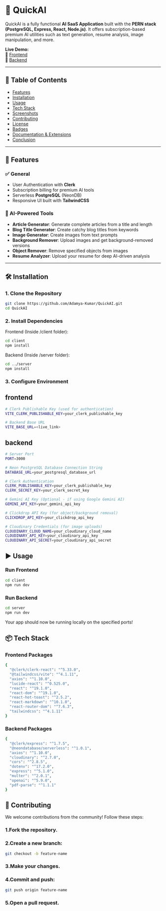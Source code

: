 # 🧠 QuickAI

QuickAI is a fully functional **AI SaaS Application** built with the **PERN stack (PostgreSQL, Express, React, Node.js)**. It offers subscription-based premium AI utilities such as text generation, resume analysis, image manipulation, and more.

**Live Demo:**  
🔗 [Frontend](https://quick-ai-three.vercel.app/)  
🔗 [Backend](https://quick-ai-server-one.vercel.app/)

---

## 📑 Table of Contents

- [Features](#features)
- [Installation](#installation)
- [Usage](#usage)
- [Tech Stack](#tech-stack)
- [Screenshots](#screenshots)
- [Contributing](#contributing)
- [License](#license)
- [Badges](#badges)
- [Documentation & Extensions](#documentation--extensions)
- [Conclusion](#conclusion)

---

## 🚀 Features

### ✅ General
- User Authentication with **Clerk**
- Subscription billing for premium AI tools
- Serverless **PostgreSQL** (NeonDB)
- Responsive UI built with **TailwindCSS**

### 🤖 AI-Powered Tools
- **Article Generator**: Generate complete articles from a title and length
- **Blog Title Generator**: Create catchy blog titles from keywords
- **Image Generator**: Create images from text prompts
- **Background Remover**: Upload images and get background-removed versions
- **Object Remover**: Remove specified objects from images
- **Resume Analyzer**: Upload your resume for deep AI-driven analysis

---

## 🛠️ Installation

### 1. Clone the Repository

```bash
git clone https://github.com/Adamya-Kumar/QuickAI.git
cd QuickAI
```
### 2. Install Dependencies
Frontend (Inside /client folder):
```bash
cd client
npm install
```
Backend (Inside /server folder):
```bash
cd ../server
npm install
```
### 3. Configure Environment
## frontend 
```bash
# Clerk Publishable Key (used for authentication)
VITE_CLERK_PUBLISHABLE_KEY=your_clerk_publishable_key

# Backend Base URL
VITE_BASE_URL=<live_link>

```
## backend
```bash
# Server Port
PORT=3000

# Neon PostgreSQL Database Connection String
DATABASE_URL=your_postgresql_database_url

# Clerk Authentication
CLERK_PUBLISHABLE_KEY=your_clerk_publishable_key
CLERK_SECRET_KEY=your_clerk_secret_key

# Gemini AI Key (Optional - if using Google Gemini AI)
GEMINI_API_KEY=your_gemini_api_key

# Clickdrop API Key (for object/background removal)
CLICKDROP_API_KEY=your_clickdrop_api_key

# Cloudinary Credentials (for image uploads)
CLOUDINARY_CLOUD_NAME=your_cloudinary_cloud_name
CLOUDINARY_API_KEY=your_cloudinary_api_key
CLOUDINARY_API_SECRET=your_cloudinary_api_secret
```

## ▶️ Usage
### Run Frontend
```bash
cd client
npm run dev
```
### Run Backend
```bash
cd server
npm run dev
```
Your app should now be running locally on the specified ports!
## 📦 Tech Stack
### Frontend Packages
```bash
{
  "@clerk/clerk-react": "^5.33.0",
  "@tailwindcss/vite": "^4.1.11",
  "axios": "^1.10.0",
  "lucide-react": "^0.525.0",
  "react": "^19.1.0",
  "react-dom": "^19.1.0",
  "react-hot-toast": "^2.5.2",
  "react-markdown": "^10.1.0",
  "react-router-dom": "^7.6.3",
  "tailwindcss": "^4.1.11"
}
```
### Backend Packages
```bash
{
  "@clerk/express": "^1.7.5",
  "@neondatabase/serverless": "^1.0.1",
  "axios": "^1.10.0",
  "cloudinary": "^2.7.0",
  "cors": "^2.8.5",
  "dotenv": "^17.2.0",
  "express": "^5.1.0",
  "multer": "^2.0.1",
  "openai": "^5.9.0",
  "pdf-parse": "^1.1.1"
}
```
## 🤝 Contributing
We welcome contributions from the community! Follow these steps:

### 1.Fork the repository.
### 2.Create a new branch:
```bash
git checkout -b feature-name
```
### 3.Make your changes.
### 4.Commit and push:
```bash
git push origin feature-name
```
### 5.Open a pull request.
